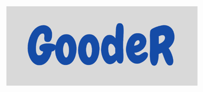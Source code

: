 
<img src='https://github.com/abmathewks/GoodeR/blob/main/images/Logo.png' align='center' width='500' />
